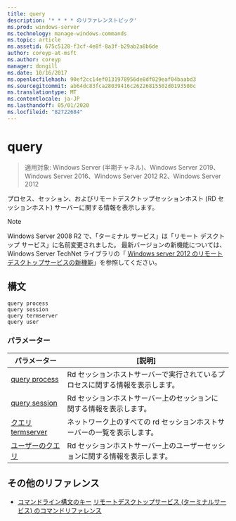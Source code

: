 ```yaml
---
title: query
description: '* * * * のリファレンストピック'
ms.prod: windows-server
ms.technology: manage-windows-commands
ms.topic: article
ms.assetid: 675c5128-f3cf-4e8f-8a3f-b29ab2a8b6de
author: coreyp-at-msft
ms.author: coreyp
manager: dongill
ms.date: 10/16/2017
ms.openlocfilehash: 90ef2cc14ef0131978956de8df029eaf04baabd3
ms.sourcegitcommit: ab64dc83fca28039416c26226815502d0193500c
ms.translationtype: MT
ms.contentlocale: ja-JP
ms.lasthandoff: 05/01/2020
ms.locfileid: "82722684"
---
```

# <a name="query"></a>query

> 適用対象: Windows Server (半期チャネル)、Windows Server 2019、Windows Server 2016、Windows Server 2012 R2、Windows Server 2012

プロセス、セッション、およびリモートデスクトップセッションホスト (RD セッションホスト) サーバーに関する情報を表示します。

> [!NOTE]
> Windows Server 2008 R2 で、「ターミナル サービス」は「リモート デスクトップ サービス」に名前変更されました。 最新バージョンの新機能については、Windows Server TechNet ライブラリの「 [Windows server 2012 のリモートデスクトップサービスの新機能](https://technet.microsoft.com/library/hh831527)」を参照してください。

## <a name="syntax"></a>構文
```
query process
query session
query termserver
query user
```

### <a name="parameters"></a>パラメーター
|パラメーター|[説明]|
|-------|--------|
|[query process](query-process.md)|Rd セッションホストサーバーで実行されているプロセスに関する情報を表示します。|
|[query session](query-session.md)|Rd セッションホストサーバー上のセッションに関する情報を表示します。|
|[クエリ termserver](query-termserver.md)|ネットワーク上のすべての rd セッションホストサーバーの一覧を表示します。|
|[ユーザーのクエリ](query-user.md)|Rd セッションホストサーバー上のユーザーセッションに関する情報を表示します。|

## <a name="additional-references"></a>その他のリファレンス
- [コマンドライン構文のキー](command-line-syntax-key.md)
[リモートデスクトップサービス (ターミナルサービス) のコマンドリファレンス](remote-desktop-services-terminal-services-command-reference.md)
